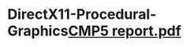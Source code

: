 # DirectX11-Procedural-Graphics[CMP5 report.pdf](https://github.com/MasterVrou/DirectX11-Procedural-Graphics/files/10239135/CMP5.report.pdf)
